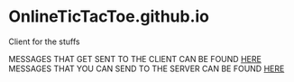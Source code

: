 # OnlineTicTacToe.github.io
Client for the stuffs

MESSAGES THAT GET SENT TO THE CLIENT CAN BE FOUND [HERE](https://github.com/OnlineTicTacToe/Server/blob/master/Classes/ClientMessage.ts)
MESSAGES THAT YOU CAN SEND TO THE SERVER CAN BE FOUND [HERE](https://github.com/OnlineTicTacToe/Server/blob/master/Classes/ServerMessage.ts)
